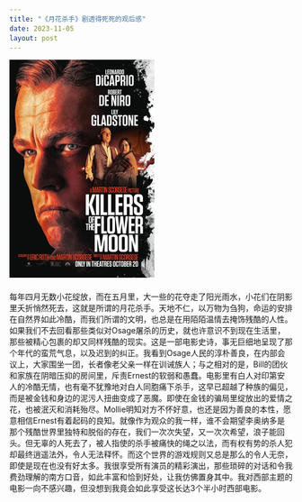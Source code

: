 ```yaml
---
title: "《月花杀手》剧透得死死的观后感"
date: 2023-11-05
layout: post
---
```


<div style="margin-bottom: 20px">
  <img src="/assets/2023-11-05-killers-flower-moon/poster.jpg" class="centered-image" />
</div>

每年四月无数小花绽放，而在五月里，大一些的花夺走了阳光雨水，小花们在阴影里夭折悄然死去，这就是所谓的月花杀手。天地不仁，以万物为刍狗，命运的安排在自然界如此冷酷，而我们所谓的文明，也总是在用陌陌温情去掩饰残酷的人性。如果我们不去回看那些类似对Osage屠杀的历史，就也许意识不到现在生活里，那些被精心包裹的却又同样残酷的现实。这是一部电影史诗，事无巨细地呈现了那个年代的蛮荒气息，以及迟到的纠正。我看到Osage人民的淳朴善良，在内部会议上，大家围坐一团，长者像老父亲一样在训诫族人；与之相对的是，Bill的团伙和家族在阴暗压抑的房间里，斥责Ernest的软弱和愚蠢。电影里有白人对印第安人的冷酷无情，也有毫不犹豫地对白人同胞痛下杀手，这早已超越了种族的偏见，而是被金钱和身边的泥污人扭曲变成了恶魔。即使在金钱的骗局里绽放出的爱情之花，也被泯灭和消耗殆尽。Mollie明知对方不怀好意，也还是因为善良的本性，愿意相信Ernest有着起码的良知。就像作为观众的我一样，谁不会期望李奥纳多是那个残酷世界里独特和脱俗的存在，我们一次次失望，又一次次希望，浪子能回头。但无辜的人死去了，被人指使的杀手被痛快的绳之以法，而有权有势的杀人犯却最终逍遥法外，令人无法释怀。而这个世界的游戏规则又总是那么的令人无奈，即使是现在也没有好太多。我很享受所有演员的精彩演出，那些琐碎的对话和令我费劲理解的南方口音，如此丰富和恰到好处，让我仿佛置身其中。我对西部主题的电影一向不感兴趣，但没想到我竟会如此享受这长达3个半小时西部电影。
